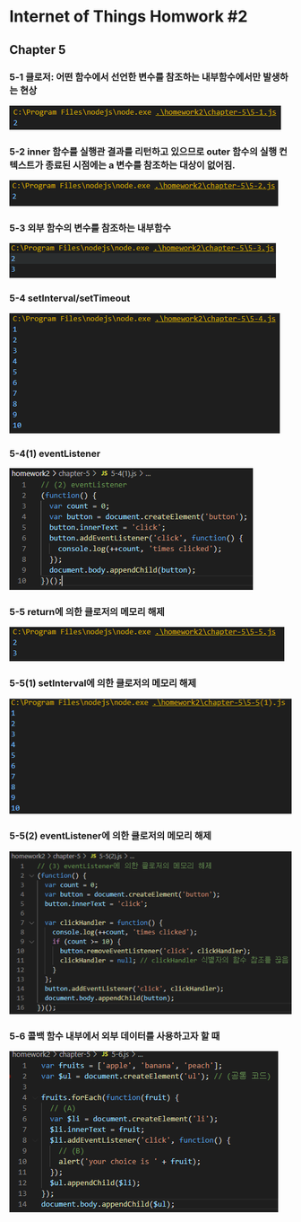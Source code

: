 # Internet of Things Homwork #2
## Chapter 5

### 5-1 클로저: 어떤 함수에서 선언한 변수를 참조하는 내부함수에서만 발생하는 현상
![5-1](./image/5-1.PNG)

### 5-2 inner 함수를 실행관 결과를 리턴하고 있으므로 outer 함수의 실행 컨텍스트가 종료된 시점에는 a 변수를 참조하는 대상이 없어짐.
![5-2](./image/5-2.PNG)

### 5-3 외부 함수의 변수를 참조하는 내부함수
![5-3](./image/5-3.PNG)

### 5-4 setInterval/setTimeout
![5-4](./image/5-4.PNG)

### 5-4(1) eventListener
![5-4(1))](./image/5-4(1).PNG)

### 5-5 return에 의한 클로저의 메모리 해제
![5-5](./image/5-5.PNG)

### 5-5(1) setInterval에 의한 클로저의 메모리 해제
![5-5(1)](./image/5-5(1).PNG)

### 5-5(2) eventListener에 의한 클로저의 메모리 해제
![5-5(2)](./image/5-5(2).PNG)

### 5-6 콜백 함수 내부에서 외부 데이터를 사용하고자 할 때
![5-6](./image/5-6.PNG)